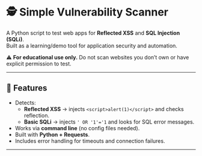 # 🕵️ Simple Vulnerability Scanner

A Python script to test web apps for **Reflected XSS** and **SQL Injection (SQLi)**.  
Built as a learning/demo tool for application security and automation.

⚠️ **For educational use only.** Do not scan websites you don’t own or have explicit permission to test.

---

## 🚀 Features
- Detects:
  - **Reflected XSS** → injects `<script>alert(1)</script>` and checks reflection.
  - **Basic SQLi** → injects `' OR '1'='1` and looks for SQL error messages.
- Works via **command line** (no config files needed).
- Built with **Python + Requests**.
- Includes error handling for timeouts and connection failures.

---
